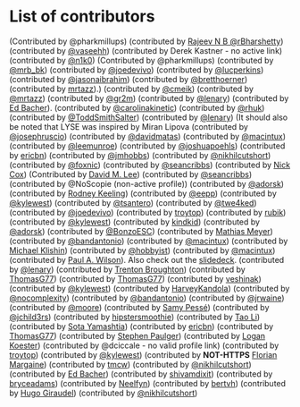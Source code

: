 # List of contributors
(Contributed by @pharkmillups)
(contributed by [Rajeev N B @rBharshetty](https://twitter.com/#!/rBharshetty))
(contributed by [@vaseehh](https://twitter.com/vaseehh))
(contributed by Derek Kastner - no active link)
(contributed by [@n1k0](https://twitter.com/n1k0))
(Contributed by @pharkmillups)
(contributed by [@mrb_bk](https://twitter.com/#!/mrb_bk))
(contributed by [@joedevivo](https://twitter.com/#!/joedevivo))
(contributed by [@lucperkins](https://twitter.com/lucperkins))
(contributed by [@jasonaibrahim](https://github.com/jasonaibrahim))
(contributed by [@bretthoerner](https://twitter.com/bretthoerner))
(contributed by [mrtazz](https://twitter.com/#!/mrtazz)).)
(contributed by [@cmeik](https://twitter.com/cmeik))
(contributed by [@mrtazz](https://twitter.com/#!/mrtazz))
(contributed by [@gr2m](https://github.com/gr2m/))
(contributed by [@lenary](https://twitter.com/#!/lenary))
(contributed by [Ed Bacher](https://github.com/evbacher)).
(contributed by [@carolinakinetic](https://github.com/carolinakinetic))
(contributed by [@rhuk](https://twitter.com/rhuk))
(contributed by [@ToddSmithSalter](https://github.com/toddsmithsalter))
(contributed by [@lenary](https://twitter.com/lenary)) (It should also be noted that LYSE was inspired by Miran Lipova
(contributed by [@josephruscio](https://twitter.com/josephruscio))
(contributed by [@davidmatas](https://twitter.com/#!/davidmatas))
(contributed by [@macintux](https://twitter.com/macintux))
(contributed by [@leemunroe](https://github.com/leemunroe))
(contributed by [@joshuapoehls](https://twitter.com/#!/joshuapoehls))
(contributed by [ericbn](https://github.com/ericbn))
(contributed by [@jmhobbs](https://twitter.com/jmhobbs))
(contributed by [@nikhilcutshort](https://twitter.com/nikhilcutshort))
(contributed by [@foxnic](https://github.com/foxnic))
(contributed by [@seancribbs](https://twitter.com/#!/seancribbs))
(contributed by [Nick Cox](https://github.com/thenickcox))
(Contributed by [David M. Lee](https://github.com/leedm777))
(contributed by [@seancribbs](https://twitter.com/seancribbs))
(contributed by @NoScopie (non-active profile))
(contributed by [@adorsk](https://github.com/adorsk))
(contributed by [Rodney Keeling](https://github.com/rodneykeeling))
(contributed by [@eepp](https://eepp.ca/))
(contributed by [@kylewest](https://twitter.com/kylewest))
(contributed by [@tsantero](https://twitter.com/#!/tsantero))
(contributed by [@twe4ked](https://twitter.com/twe4ked))
(contributed by [@joedevivo](https://twitter.com/#!/joedevivo))
(contributed by [troytop](https://github.com/troytop))
(contributed by [rubik](https://github.com/rubik))
(contributed by [@kylewest](https://twitter.com/kylewest))
(contributed by [kindkid](https://github.com/kindkid))
(contributed by [@adorsk](https://github.com/adorsk))
(contributed by [@BonzoESC](https://twitter.com/BonzoESC))
(contributed by [Mathias Meyer](https://twitter.com/#!/roidrage))
(contributed by [@bandantonio](https://twitter.com/bandantonio))
(contributed by [@macintux](https://twitter.com/macintux))
(contributed by [Michael Klishin](https://twitter.com/#!/michaelklishin/))
(contributed by [@hobbyist](https://twitter.com/https://twitter.com/#!/hobbyist))
(contributed by [@macintux](https://twitter.com/macintux))
(contributed by [Paul A. Wilson](https://github.com/paulalexwilson)). Also check out the [slidedeck](https://www.heavybit.com/wp-content/uploads/2016/04/jacob-kaplan-moss-how-great-documentation-drives-developer-adoption.pdf).
(contributed by [@lenary](https://twitter.com/#!/lenary))
(contributed by [Trenton Broughton](https://github.com/trenton42))
(contributed by [ThomasG77](https://github.com/ThomasG77))
(contributed by [ThomasG77](https://github.com/ThomasG77))
(contributed by [veshinak](https://github.com/veshinak))
(contributed by [@kylewest](https://twitter.com/kylewest))
(contributed by [HarveyKandola](https://github.com/HarveyKandola))
(contributed by [@nocomplexity](https://github.com/nocomplexity))
(contributed by [@bandantonio](https://twitter.com/bandantonio))
(contributed by [@jrwaine](https://github.com/jrwaine))
(contributed by [@moore](https://twitter.com/moore))
(contributed by [Samy Pessé](https://github.com/SamyPesse))
(contributed by [@jchild3rs](https://github.com/jchild3rs))
(contributed by [hipstersmoothie](https://github.com/ThomasG77))
(contributed by [Tao Li](https://github.com/taolicd))
(contributed by [Sota Yamashtia](https://github.com/sotayamashita))
(contributed by [ericbn](https://github.com/ericbn))
(contributed by [ThomasG77](https://github.com/ThomasG77))
(contributed by [Stephen Paulger](https://github.com/stephenpaulger))
(contributed by [Logan Koester](https://github.com/logankoester))
(contributed by @dciccale - no valid profile link)
(contributed by [troytop](https://github.com/troytop))
(contributed by [@kylewest](https://twitter.com/kylewest))
(contributed by **NOT-HTTPS** [Florian Margaine](http://margaine.com))
(contributed by [tmcw](https://github.com/tmcw))
(contributed by [@nikhilcutshort](https://twitter.com/nikhilcutshort))
(contributed by [Ed Bacher](https://github.com/evbacher))
(contributed by [shivamdixit](https://shivamdixit.com))
(contributed by [bryceadams](https://bryce.se/))
(contributed by [Neelfyn](https://neelfyn.com/))
(contributed by [bertvh](https://github.com/bertvh))
(contributed by [Hugo Giraudel](https://github.com/HugoGiraudel))
(contributed by [@nikhilcutshort](https://twitter.com/nikhilcutshort))